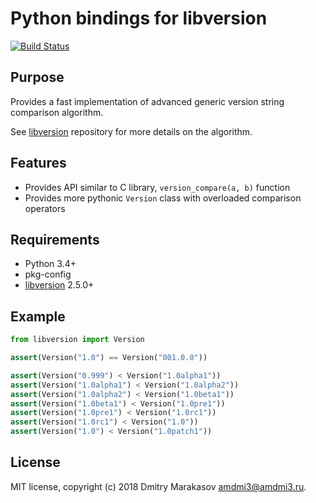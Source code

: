 # Python bindings for libversion

[![Build Status](https://travis-ci.org/repology/py-libversion.svg?branch=master)](https://travis-ci.org/repology/py-libversion)

## Purpose

Provides a fast implementation of advanced generic version string
comparison algorithm.

See [libversion](https://github.com/repology/libversion) repository
for more details on the algorithm.

## Features

* Provides API similar to C library, `version_compare(a, b)` function
* Provides more pythonic `Version` class with overloaded comparison operators

## Requirements

* Python 3.4+
* pkg-config
* [libversion](https://github.com/repology/libversion) 2.5.0+

## Example

```python
from libversion import Version

assert(Version("1.0") == Version("001.0.0"))

assert(Version("0.999") < Version("1.0alpha1"))
assert(Version("1.0alpha1") < Version("1.0alpha2"))
assert(Version("1.0alpha2") < Version("1.0beta1"))
assert(Version("1.0beta1") < Version("1.0pre1"))
assert(Version("1.0pre1") < Version("1.0rc1"))
assert(Version("1.0rc1") < Version("1.0"))
assert(Version("1.0") < Version("1.0patch1"))
```

## License

MIT license, copyright (c) 2018 Dmitry Marakasov <amdmi3@amdmi3.ru>.

